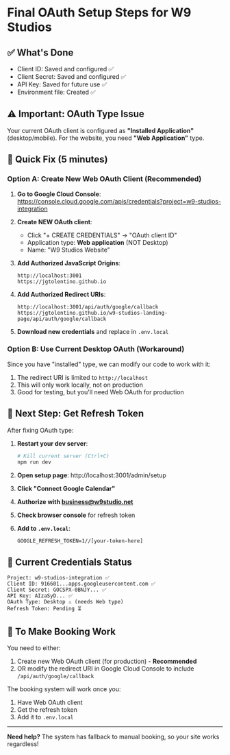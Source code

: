 # Final OAuth Setup Steps for W9 Studios

## ✅ What's Done
- Client ID: Saved and configured ✅
- Client Secret: Saved and configured ✅
- API Key: Saved for future use ✅
- Environment file: Created ✅

## ⚠️ Important: OAuth Type Issue

Your current OAuth client is configured as **"Installed Application"** (desktop/mobile).
For the website, you need **"Web Application"** type.

## 🔧 Quick Fix (5 minutes)

### Option A: Create New Web OAuth Client (Recommended)

1. **Go to Google Cloud Console**:
   https://console.cloud.google.com/apis/credentials?project=w9-studios-integration

2. **Create NEW OAuth client**:
   - Click "+ CREATE CREDENTIALS" → "OAuth client ID"
   - Application type: **Web application** (NOT Desktop)
   - Name: "W9 Studios Website"

3. **Add Authorized JavaScript Origins**:
   ```
   http://localhost:3001
   https://jgtolentino.github.io
   ```

4. **Add Authorized Redirect URIs**:
   ```
   http://localhost:3001/api/auth/google/callback
   https://jgtolentino.github.io/w9-studios-landing-page/api/auth/google/callback
   ```

5. **Download new credentials** and replace in `.env.local`

### Option B: Use Current Desktop OAuth (Workaround)

Since you have "installed" type, we can modify our code to work with it:

1. The redirect URI is limited to `http://localhost`
2. This will only work locally, not on production
3. Good for testing, but you'll need Web OAuth for production

## 🚀 Next Step: Get Refresh Token

After fixing OAuth type:

1. **Restart your dev server**:
   ```bash
   # Kill current server (Ctrl+C)
   npm run dev
   ```

2. **Open setup page**:
   http://localhost:3001/admin/setup

3. **Click "Connect Google Calendar"**

4. **Authorize with business@w9studio.net**

5. **Check browser console** for refresh token

6. **Add to `.env.local`**:
   ```
   GOOGLE_REFRESH_TOKEN=1//[your-token-here]
   ```

## 📝 Current Credentials Status

```
Project: w9-studios-integration ✅
Client ID: 916601...apps.googleusercontent.com ✅
Client Secret: GOCSPX-0BNJY... ✅
API Key: AIzaSyD... ✅
OAuth Type: Desktop ⚠️ (needs Web type)
Refresh Token: Pending ⏳
```

## 🎯 To Make Booking Work

You need to either:
1. Create new Web OAuth client (for production) - **Recommended**
2. OR modify the redirect URI in Google Cloud Console to include `/api/auth/google/callback`

The booking system will work once you:
1. Have Web OAuth client
2. Get the refresh token
3. Add it to `.env.local`

---

**Need help?** The system has fallback to manual booking, so your site works regardless!